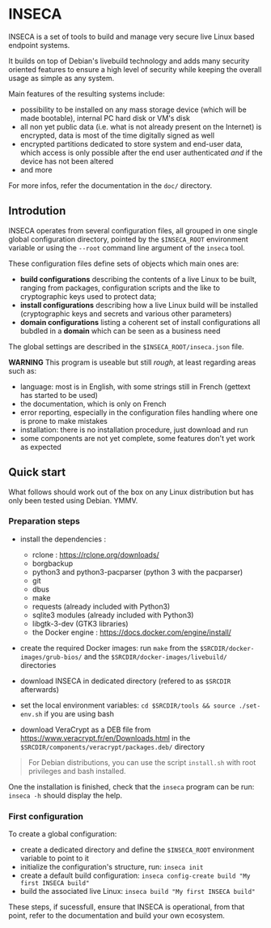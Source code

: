 # INSECA

INSECA is a set of tools to build and manage very secure live Linux based endpoint systems.

It builds on top of Debian's livebuild technology and adds many security oriented features to ensure a high level of security while keeping the overall usage as simple as any system.

Main features of the resulting systems include:
- possibility to be installed on any mass storage device (which will be made bootable), internal PC hard disk or VM's disk
- all non yet public data (i.e. what is not already present on the Internet) is encrypted, data is most of the time digitally signed as well
- encrypted partitions dedicated to store system and end-user data, which access is only possible after the end user authenticated _and_ if the device has not been altered
- and more

For more infos, refer the documentation in the `doc/` directory.


## Introdution
INSECA operates from several configuration files, all grouped in one single global configuration directory, pointed by the `$INSECA_ROOT` environment variable or using the `--root` command line argument of the `inseca` tool.

These configuration files define sets of objects which main ones are:
- **build configurations** describing the contents of a live Linux to be built, ranging from packages, configuration scripts and the like to cryptographic keys used to protect data;
- **install configurations** describing how a live Linux build will be installed (cryptographic keys and secrets and various other parameters)
- **domain configurations** listing a coherent set of install configurations all bubdled in a **domain** which can be seen as a business need

The global settings are described in the `$INSECA_ROOT/inseca.json` file.

**WARNING**
This program is useable but still _rough_, at least regarding areas such as:
- language: most is in English, with some strings still in French (gettext has started to be used)
- the documentation, which is only on French
- error reporting, especially in the configuration files handling where one is prone to make mistakes
- installation: there is no installation procedure, just download and run
- some components are not yet complete, some features don't yet work as expected


## Quick start
What follows should work out of the box on any Linux distribution but has only been tested using Debian. YMMV.

### Preparation steps
- install the dependencies :
  - rclone : https://rclone.org/downloads/
  - borgbackup
  - python3 and python3-pacparser (python 3 with the pacparser)
  - git
  - dbus
  - make
  - requests (already included with Python3)
  - sqlite3 modules (already included with Python3)
  - libgtk-3-dev (GTK3 libraries)
  - the Docker engine : https://docs.docker.com/engine/install/

- create the required Docker images: run `make` from the `$SRCDIR/docker-images/grub-bios/` and the `$SRCDIR/docker-images/livebuild/` directories
- download INSECA in dedicated directory (refered to as `$SRCDIR` afterwards)
- set the local environment variables: `cd $SRCDIR/tools && source ./set-env.sh` if you are using bash
- download VeraCrypt as a DEB file from https://www.veracrypt.fr/en/Downloads.html in the `$SRCDIR/components/veracrypt/packages.deb/` directory

>For Debian distributions, you can use the script `install.sh` with root privileges and bash installed.

One the installation is finished, check that the `inseca` program can be run: `inseca -h` should display the help.

### First configuration
To create a global configuration:
- create a dedicated directory and define the `$INSECA_ROOT` environment variable to point to it
- initialize the configuration's structure, run: `inseca init`
- create a default build configuration: `inseca config-create build "My first INSECA build"`
- build the associated live Linux: `inseca build "My first INSECA build"`

These steps, if sucessfull, ensure that INSECA is operational, from that point, refer to the documentation and build your own ecosystem.